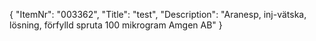 {
  "ItemNr": "003362",
  "Title": "test",
  "Description": "Aranesp, inj-vätska, lösning, förfylld spruta 100 mikrogram Amgen AB"
}